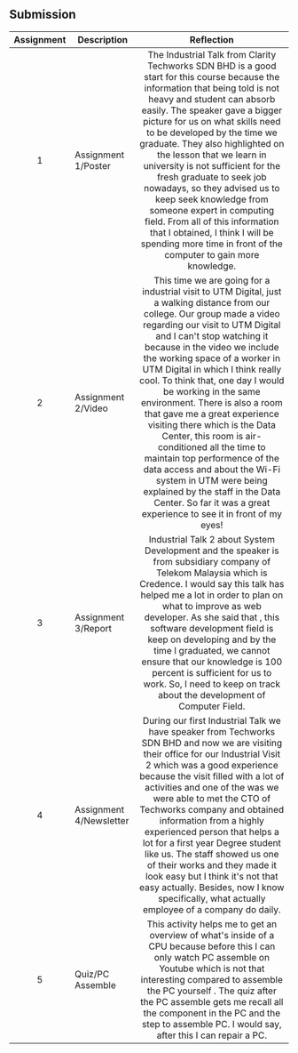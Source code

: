 ## Submission
| Assignment | Description  | Reflection |
| :-----: |  ------ | :-----: | 
| 1 | Assignment 1/Poster | The Industrial Talk from Clarity Techworks SDN BHD is a good start for this course because the information that being told is not heavy and student can absorb easily. The speaker gave a bigger picture for us on what skills need to be developed by the time we graduate. They also highlighted on the lesson that we learn in university is not sufficient for the fresh graduate to seek job nowadays, so they advised us to keep seek knowledge from someone expert in computing field. From all of this information that I obtained, I think I will be spending more time in front of the computer to gain more knowledge.   | 
| 2 | Assignment 2/Video | This time we are going for a industrial visit to UTM Digital, just a walking distance from our college. Our group made a video regarding our visit to UTM Digital and I can't stop watching it because in the video we include the working space of a worker in UTM Digital in which I think really cool. To think that, one day I would be working in the same environment. There is also a room that gave me a great experience visiting there which is the Data Center, this room is air-conditioned all the time to maintain top performence of the data access and about the Wi-Fi system in UTM were being explained by the staff in the Data Center. So far it was a great experience to see it in front of my eyes!| 
| 3 | Assignment 3/Report | Industrial Talk 2 about System Development and the speaker is from subsidiary company of Telekom Malaysia which is Credence. I would say this talk has helped me a lot in order to plan on what to improve as web developer. As she said that , this software development field is keep on developing and by the time I graduated, we cannot ensure that our knowledge is 100 percent is sufficient for us to work. So, I need to keep on track about the development of Computer Field.  | 
| 4 | Assignment 4/Newsletter |During our first Industrial Talk we have speaker from Techworks SDN BHD and now we are visiting their office for our Industrial Visit 2 which was a good experience because the visit filled with a lot of activities and one of the was we were able to met the CTO of Techworks company and obtained information from a highly experienced person that helps a lot for a first year Degree student like us. The staff showed us one of their works and they made it look easy but I think it's not that easy actually. Besides, now I know specifically, what actually employee of a company do daily.  |
| 5 | Quiz/PC Assemble | This activity helps me to get an overview of what's inside of a CPU because before this I can only watch PC assemble on Youtube which is not that interesting compared to assemble the PC yourself . The quiz after the PC assemble gets me recall all the component in the PC and the step to assemble PC. I would say, after this I can repair a PC. |


